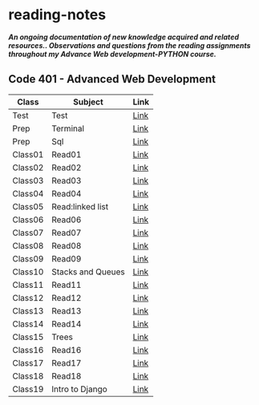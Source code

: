 # reading-notes

***An ongoing documentation of new knowledge acquired and related resources..
Observations and questions from the reading assignments throughout my Advance Web development-PYTHON course.***

## Code 401 - Advanced Web Development

| **Class**    | **Subject**   | **Link**                                                                                   |
|-----------|-----------|-----------------------------------------------------------------------------------------|
| Test |    Test   | [Link](https://github.com/mohammad-alshish)
| Prep |   Terminal    | [Link](https://mohammad-alshish.github.io/reading-notes/Terminal/Terminal)
| Prep |   Sql    | [Link](https://mohammad-alshish.github.io/reading-notes/SQL/SQL)
| Class01 |   Read01    | [Link](https://mohammad-alshish.github.io/reading-notes/Class01/Read01)
| Class02 |   Read02  | [Link](https://mohammad-alshish.github.io/reading-notes/Class02/Read02)
| Class03 |   Read03  | [Link](https://mohammad-alshish.github.io/reading-notes/Class03/Read03)
| Class04 |   Read04  | [Link](https://mohammad-alshish.github.io/reading-notes/Class04/Read04)
| Class05 |   Read:linked list  | [Link](https://mohammad-alshish.github.io/reading-notes/Class05/Read:linkedlist)
| Class06 |   Read06  | [Link](https://mohammad-alshish.github.io/reading-notes/Class06/Readme06)
| Class07 |   Read07  | [Link](https://mohammad-alshish.github.io/reading-notes/Class07/Read07)
| Class08 |   Read08  | [Link](https://mohammad-alshish.github.io/reading-notes/Class08/Read08)
| Class09 |   Read09  | [Link](https://mohammad-alshish.github.io/reading-notes/Class09/Read09)
| Class10 |   Stacks and Queues  | [Link](https://mohammad-alshish.github.io/reading-notes/Class10/Read10)
| Class11 |   Read11 | [Link](https://mohammad-alshish.github.io/reading-notes/Class11/Read11)
| Class12 |   Read12 | [Link](https://mohammad-alshish.github.io/reading-notes/Class12/Read12)
| Class13 |   Read13 | [Link](https://mohammad-alshish.github.io/reading-notes/Class13/Read13)
| Class14 |   Read14 | [Link](https://mohammad-alshish.github.io/reading-notes/Class14/Read14)
| Class15 |   Trees | [Link](https://mohammad-alshish.github.io/reading-notes/Class15/Trees)
| Class16 |   Read16 | [Link](https://mohammad-alshish.github.io/reading-notes/Class16/Read16)
| Class17 |   Read17 | [Link](https://mohammad-alshish.github.io/reading-notes/Class17/Read17)
| Class18 |   Read18 | [Link](https://mohammad-alshish.github.io/reading-notes/Class18/Read18)
| Class19 |   Intro to Django | [Link](https://mohammad-alshish.github.io/reading-notes/Class19/Read19)
